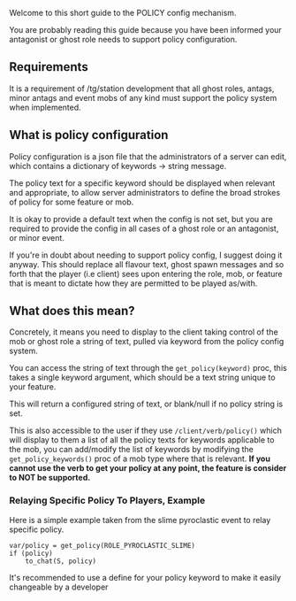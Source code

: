 Welcome to this short guide to the POLICY config mechanism.

You are probably reading this guide because you have been informed your antagonist or ghost role needs to support policy configuration.

## Requirements
It is a requirement of /tg/station development that all ghost roles, antags, minor antags and event mobs of any kind must support the policy system when implemented.

## What is policy configuration
Policy configuration is a json file that the administrators of a server can edit, which contains a dictionary of keywords -> string message.

The policy text for a specific keyword should be displayed when relevant and appropriate, to allow server administrators to define the broad strokes of policy for some feature or mob.

It is okay to provide a default text when the config is not set, but you are required to provide the config in all cases of a ghost role or an antagonist, or minor event.

If you're in doubt about needing to support policy config, I suggest doing it anyway. This should replace all flavour text, ghost spawn messages and so forth that the player (i.e client) sees upon entering the role, mob, or feature that is meant to dictate how they are permitted to be played as/with.

## What does this mean?

Concretely, it means you need to display to the client taking control of the mob or ghost role a string of text, pulled via keyword from the policy config system.

You can access the string of text through the `get_policy(keyword)` proc, this takes a single keyword argument, which should be a text string unique to your feature.

This will return a configured string of text, or blank/null if no policy string is set.

This is also accessible to the user if they use `/client/verb/policy()` which will display to them a list of all the policy texts for keywords applicable to the mob, you can add/modify the list of keywords by modifying the `get_policy_keywords()` proc of a mob type where that is relevant. **If you cannot use the verb to get your policy at any point, the feature is consider to NOT be supported.**

### Relaying Specific Policy To Players, Example

Here is a simple example taken from the slime pyroclastic event to relay specific policy.
```DM
var/policy = get_policy(ROLE_PYROCLASTIC_SLIME)
if (policy)
	to_chat(S, policy)
```
It's recommended to use a define for your policy keyword to make it easily changeable by a developer
